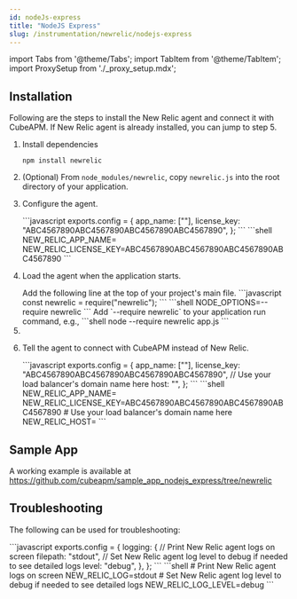 ```yaml
---
id: nodeJs-express
title: "NodeJS Express"
slug: /instrumentation/newrelic/nodejs-express
---
```


import Tabs from '@theme/Tabs';
import TabItem from '@theme/TabItem';
import ProxySetup from './\_proxy_setup.mdx';

## Installation

Following are the steps to install the New Relic agent and connect it with CubeAPM. If New Relic agent is already installed, you can jump to step 5.

1. Install dependencies

   ```shell
   npm install newrelic
   ```

1. (Optional) From `node_modules/newrelic`, copy `newrelic.js` into the root directory of your application.

1. Configure the agent.

   <Tabs>
      <TabItem value="file" label="newrelic.js">
         ```javascript
         exports.config = {
            app_name: ["<app_name>"],
            license_key: "ABC4567890ABC4567890ABC4567890ABC4567890",
         };
         ```
      </TabItem>
      <TabItem value="env" label="Environment Variables">
         ```shell
         NEW_RELIC_APP_NAME=<app_name>
         NEW_RELIC_LICENSE_KEY=ABC4567890ABC4567890ABC4567890ABC4567890
         ```
      </TabItem>
   </Tabs>

1. Load the agent when the application starts.

   <Tabs>
      <TabItem value="code" label="Code">
         Add the following line at the top of your project's main file.
         ```javascript
         const newrelic = require("newrelic");
         ```
      </TabItem>
      <TabItem value="env" label="Environment Variables">
         ```shell
         NODE_OPTIONS=--require newrelic
         ```
      </TabItem>
      <TabItem value="cmd" label="Startup Command">
         Add `--require newrelic` to your application run command, e.g.,
         ```shell
         node --require newrelic app.js
         ```
      </TabItem>
   </Tabs>

1. <ProxySetup />

1. Tell the agent to connect with CubeAPM instead of New Relic.

   <Tabs>
      <TabItem value="file" label="newrelic.js">
         ```javascript
         exports.config = {
            app_name: ["<app_name>"],
            license_key: "ABC4567890ABC4567890ABC4567890ABC4567890",
            // Use your load balancer's domain name here
            host: "<cubeapm-newrelic.com>",
         };
         ```
      </TabItem>
      <TabItem value="env" label="Environment Variables">
         ```shell
         NEW_RELIC_APP_NAME=<app_name>
         NEW_RELIC_LICENSE_KEY=ABC4567890ABC4567890ABC4567890ABC4567890
         # Use your load balancer's domain name here
         NEW_RELIC_HOST=<cubeapm-newrelic.com>
         ```
      </TabItem>
   </Tabs>

## Sample App

A working example is available at https://github.com/cubeapm/sample_app_nodejs_express/tree/newrelic

## Troubleshooting

The following can be used for troubleshooting:

<Tabs>
   <TabItem value="file" label="newrelic.js">
      ```javascript
      exports.config = {
         logging: {
            // Print New Relic agent logs on screen
            filepath: "stdout",
            // Set New Relic agent log level to debug if needed to see detailed logs
            level: "debug",
         },
      };
      ```
   </TabItem>
   <TabItem value="env" label="Environment Variables">
      ```shell
      # Print New Relic agent logs on screen
      NEW_RELIC_LOG=stdout
      # Set New Relic agent log level to debug if needed to see detailed logs
      NEW_RELIC_LOG_LEVEL=debug
      ```
   </TabItem>
</Tabs>
